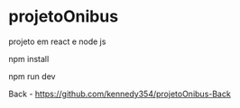 # projetoOnibus
projeto em react e node js

npm install

npm run dev

Back - https://github.com/kennedy354/projetoOnibus-Back
